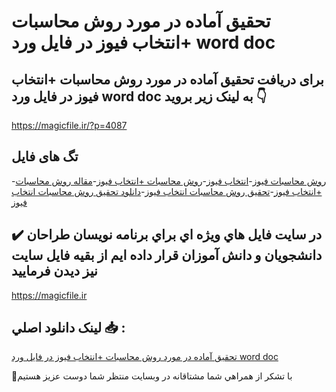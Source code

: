 # تحقیق آماده در مورد روش محاسبات +انتخاب فیوز در فایل ورد word doc

## برای دریافت تحقیق آماده در مورد روش محاسبات +انتخاب فیوز در فایل ورد word doc به لینک زیر بروید 👇

https://magicfile.ir/?p=4087

## تگ های فایل

-[روش محاسبات فیوز](https://magicfile.ir/product/%d8%aa%d8%ad%d9%82%db%8c%d9%82-%d8%a2%d9%85%d8%a7%d8%af%d9%87-%d8%b1%d9%88%d8%b4-%d9%85%d8%ad%d8%a7%d8%b3%d8%a8%d8%a7%d8%aa-%d8%a7%d9%86%d8%aa%d8%ae%d8%a7%d8%a8-%d9%81%db%8c%d9%88%d8%b2-%d9%81%d8%a7%db%8c%d9%84-%d9%88%d8%b1%d8%af/)-[انتخاب فیوز](https://magicfile.ir/product/%d8%aa%d8%ad%d9%82%db%8c%d9%82-%d8%a2%d9%85%d8%a7%d8%af%d9%87-%d8%b1%d9%88%d8%b4-%d9%85%d8%ad%d8%a7%d8%b3%d8%a8%d8%a7%d8%aa-%d8%a7%d9%86%d8%aa%d8%ae%d8%a7%d8%a8-%d9%81%db%8c%d9%88%d8%b2-%d9%81%d8%a7%db%8c%d9%84-%d9%88%d8%b1%d8%af/)-[روش محاسبات +انتخاب فیوز](https://magicfile.ir/product/%d8%aa%d8%ad%d9%82%db%8c%d9%82-%d8%a2%d9%85%d8%a7%d8%af%d9%87-%d8%b1%d9%88%d8%b4-%d9%85%d8%ad%d8%a7%d8%b3%d8%a8%d8%a7%d8%aa-%d8%a7%d9%86%d8%aa%d8%ae%d8%a7%d8%a8-%d9%81%db%8c%d9%88%d8%b2-%d9%81%d8%a7%db%8c%d9%84-%d9%88%d8%b1%d8%af/)-[مقاله روش محاسبات +انتخاب فیوز](https://magicfile.ir/product/%d8%aa%d8%ad%d9%82%db%8c%d9%82-%d8%a2%d9%85%d8%a7%d8%af%d9%87-%d8%b1%d9%88%d8%b4-%d9%85%d8%ad%d8%a7%d8%b3%d8%a8%d8%a7%d8%aa-%d8%a7%d9%86%d8%aa%d8%ae%d8%a7%d8%a8-%d9%81%db%8c%d9%88%d8%b2-%d9%81%d8%a7%db%8c%d9%84-%d9%88%d8%b1%d8%af/)-[تحقیق روش محاسبات انتخاب فیوز](https://magicfile.ir/product/%d8%aa%d8%ad%d9%82%db%8c%d9%82-%d8%a2%d9%85%d8%a7%d8%af%d9%87-%d8%b1%d9%88%d8%b4-%d9%85%d8%ad%d8%a7%d8%b3%d8%a8%d8%a7%d8%aa-%d8%a7%d9%86%d8%aa%d8%ae%d8%a7%d8%a8-%d9%81%db%8c%d9%88%d8%b2-%d9%81%d8%a7%db%8c%d9%84-%d9%88%d8%b1%d8%af/)-[دانلود تحقیق روش محاسبات انتخاب فیوز](https://magicfile.ir/product/%d8%aa%d8%ad%d9%82%db%8c%d9%82-%d8%a2%d9%85%d8%a7%d8%af%d9%87-%d8%b1%d9%88%d8%b4-%d9%85%d8%ad%d8%a7%d8%b3%d8%a8%d8%a7%d8%aa-%d8%a7%d9%86%d8%aa%d8%ae%d8%a7%d8%a8-%d9%81%db%8c%d9%88%d8%b2-%d9%81%d8%a7%db%8c%d9%84-%d9%88%d8%b1%d8%af/)

## ✔️ در سايت فايل هاي ويژه اي براي برنامه نويسان طراحان دانشجويان و دانش آموزان قرار داده ايم از بقيه فايل سايت نيز ديدن فرماييد

https://magicfile.ir


## لينک دانلود اصلي 📥 :

[تحقیق آماده در مورد روش محاسبات +انتخاب فیوز در فایل ورد word doc](https://magicfile.ir/product/%d8%aa%d8%ad%d9%82%db%8c%d9%82-%d8%a2%d9%85%d8%a7%d8%af%d9%87-%d8%b1%d9%88%d8%b4-%d9%85%d8%ad%d8%a7%d8%b3%d8%a8%d8%a7%d8%aa-%d8%a7%d9%86%d8%aa%d8%ae%d8%a7%d8%a8-%d9%81%db%8c%d9%88%d8%b2-%d9%81%d8%a7%db%8c%d9%84-%d9%88%d8%b1%d8%af/) 


🙏با تشکر از همراهي شما مشتاقانه در وبسایت منتظر شما دوست عزیز هستیم

